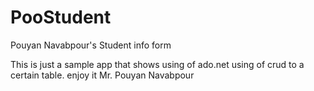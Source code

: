 # PooStudent
Pouyan Navabpour's Student info form

This is just a sample app that shows using of ado.net using of crud to a certain table.
enjoy it Mr. Pouyan Navabpour
